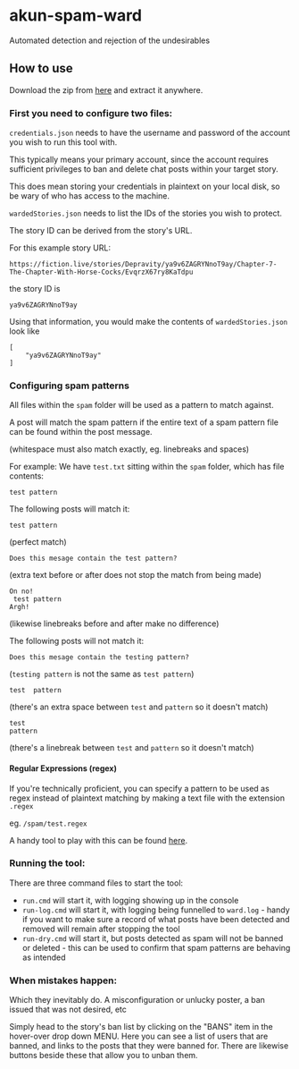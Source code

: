 # akun-spam-ward

Automated detection and rejection of the undesirables

## How to use

Download the zip from [here](https://github.com/Fiddlekins/akun-spam-ward/releases/latest) and extract it anywhere.

### First you need to configure two files:

`credentials.json` needs to have the username and password of the account you wish to run this tool with.

This typically means your primary account, since the account requires sufficient privileges to ban and delete chat posts
within your target story.

This does mean storing your credentials in plaintext on your local disk, so be wary of who has access to the machine.

`wardedStories.json` needs to list the IDs of the stories you wish to protect.

The story ID can be derived from the story's URL.

For this example story URL:

 ```
 https://fiction.live/stories/Depravity/ya9v6ZAGRYNnoT9ay/Chapter-7-The-Chapter-With-Horse-Cocks/EvqrzX67ry8KaTdpu
 ```

the story ID is

 ```
 ya9v6ZAGRYNnoT9ay
 ```

Using that information, you would make the contents of `wardedStories.json` look like

```
[
    "ya9v6ZAGRYNnoT9ay"
]
```

### Configuring spam patterns

All files within the `spam` folder will be used as a pattern to match against.

A post will match the spam pattern if the entire text of a spam pattern file can be found within the post message.

(whitespace must also match exactly, eg. linebreaks and spaces)

For example:
We have `test.txt` sitting within the `spam` folder, which has file contents:

```
test pattern
```

The following posts will match it:

```
test pattern
```

(perfect match)

```
Does this mesage contain the test pattern?
```

(extra text before or after does not stop the match from being made)

```
On no!
 test pattern
Argh!
``` 

(likewise linebreaks before and after make no difference)

The following posts will not match it:

```
Does this mesage contain the testing pattern?
```

(`testing pattern` is not the same as `test pattern`)

```
test  pattern
```

(there's an extra space between `test` and `pattern` so it doesn't match)

```
test 
pattern
```

(there's a linebreak between `test` and `pattern` so it doesn't match)

#### Regular Expressions (regex)

If you're technically proficient, you can specify a pattern to be used as regex instead of plaintext matching by making
a text file with the extension `.regex`

eg. `/spam/test.regex`

A handy tool to play with this can be found [here](https://regexr.com/).

### Running the tool:

There are three command files to start the tool:

- `run.cmd` will start it, with logging showing up in the console
- `run-log.cmd` will start it, with logging being funnelled to `ward.log` - handy if you want to make sure a record of
  what posts have been detected and removed will remain after stopping the tool
- `run-dry.cmd` will start it, but posts detected as spam will not be banned or deleted - this can be used to confirm
  that spam patterns are behaving as intended

### When mistakes happen:

Which they inevitably do. A misconfiguration or unlucky poster, a ban issued that was not desired, etc

Simply head to the story's ban list by clicking on the "BANS" item in the hover-over drop down MENU. Here you can see a
list of users that are banned, and links to the posts that they were banned for. There are likewise buttons beside these
that allow you to unban them.
